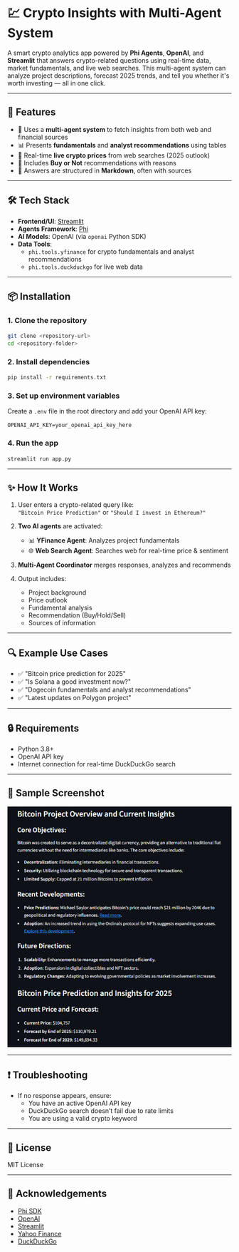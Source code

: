 # 💹 Crypto Insights with Multi-Agent System

A smart crypto analytics app powered by **Phi Agents**, **OpenAI**, and **Streamlit** that answers crypto-related questions using real-time data, market fundamentals, and live web searches. This multi-agent system can analyze project descriptions, forecast 2025 trends, and tell you whether it's worth investing — all in one click.

---

## 🚀 Features

- 🧠 Uses a **multi-agent system** to fetch insights from both web and financial sources
- 📊 Presents **fundamentals** and **analyst recommendations** using tables
- 🔎 Real-time **live crypto prices** from web searches (2025 outlook)
- 📢 Includes **Buy or Not** recommendations with reasons
- 🧾 Answers are structured in **Markdown**, often with sources

---

## 🛠️ Tech Stack

- **Frontend/UI**: [Streamlit](https://streamlit.io/)
- **Agents Framework**: [Phi](https://docs.phidata.io/)
- **AI Models**: OpenAI (via `openai` Python SDK)
- **Data Tools**:
  - `phi.tools.yfinance` for crypto fundamentals and analyst recommendations
  - `phi.tools.duckduckgo` for live web data

---

## 📦 Installation

### 1. Clone the repository

```bash
git clone <repository-url>
cd <repository-folder>
```

### 2. Install dependencies

```bash
pip install -r requirements.txt
```

### 3. Set up environment variables

Create a `.env` file in the root directory and add your OpenAI API key:

```env
OPENAI_API_KEY=your_openai_api_key_here
```

### 4. Run the app

```bash
streamlit run app.py
```

---

## ✨ How It Works

1. User enters a crypto-related query like:  
   `"Bitcoin Price Prediction"` or `"Should I invest in Ethereum?"`

2. **Two AI agents** are activated:
   - 📊 **YFinance Agent**: Analyzes project fundamentals
   - 🌐 **Web Search Agent**: Searches web for real-time price & sentiment

3. **Multi-Agent Coordinator** merges responses, analyzes and recommends

4. Output includes:
   - Project background
   - Price outlook
   - Fundamental analysis
   - Recommendation (Buy/Hold/Sell)
   - Sources of information

---

## 🔍 Example Use Cases

- ✅ "Bitcoin price prediction for 2025"
- ✅ "Is Solana a good investment now?"
- ✅ "Dogecoin fundamentals and analyst recommendations"
- ✅ "Latest updates on Polygon project"

---

## 🔒 Requirements

- Python 3.8+
- OpenAI API key
- Internet connection for real-time DuckDuckGo search

---

## 🧠 Sample Screenshot

![screenshot](image.png)

---

## ❗ Troubleshooting

- If no response appears, ensure:
  - You have an active OpenAI API key
  - DuckDuckGo search doesn’t fail due to rate limits
  - You are using a valid crypto keyword

---

## 📄 License

MIT License

---

## 🙌 Acknowledgements

- [Phi SDK](https://docs.phidata.io/)
- [OpenAI](https://openai.com/)
- [Streamlit](https://streamlit.io/)
- [Yahoo Finance](https://finance.yahoo.com/)
- [DuckDuckGo](https://duckduckgo.com/)